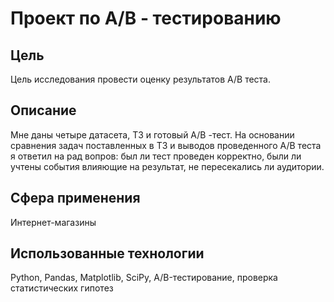 # Проект по А/B - тестированию
## Цель
Цель исследования провести оценку результатов А/В теста. 
## Описание
Мне даны четыре датасета, ТЗ и готовый A/B -тест. На основании сравнения задач поставленных в ТЗ и выводов проведенного A/B теста я ответил на рад вопров: 
был ли тест проведен корректно, были ли учтены события влияющие на результат, не пересекались ли аудитории. 
## Сфера применения 
Интернет-магазины 
## Использованные технологии 
Python, Pandas, Matplotlib, SciPy, A/B-тестирование, проверка статистических гипотез

